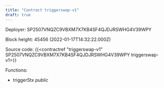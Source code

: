 ```yaml
---
title: "Contract triggerswap-v1"
draft: true
---
```

Deployer: SP2507VNQZC9VBXM7X7KB4SF4QJDJRSWHG4V39WPY


 



Block height: 45456 (2022-01-17T14:32:22.000Z)

Source code: {{<contractref "triggerswap-v1" SP2507VNQZC9VBXM7X7KB4SF4QJDJRSWHG4V39WPY triggerswap-v1>}}

Functions:

* triggerStx _public_
